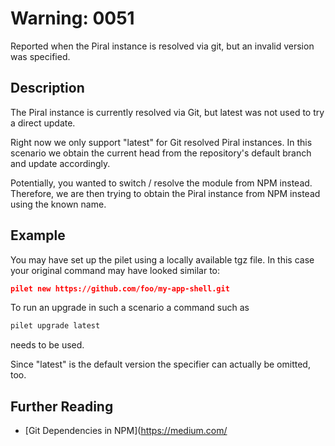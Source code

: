 # Warning: 0051

Reported when the Piral instance is resolved via git, but an invalid version was specified.

## Description

The Piral instance is currently resolved via Git, but latest was not used to try a direct update.

Right now we only support "latest" for Git resolved Piral instances. In this scenario we obtain the
current head from the repository's default branch and update accordingly.

Potentially, you wanted to switch / resolve the module from NPM instead. Therefore, we are then trying to
obtain the Piral instance from NPM instead using the known name.

## Example

You may have set up the pilet using a locally available tgz file. In this case your original command may
have looked similar to:

```json
pilet new https://github.com/foo/my-app-shell.git
```

To run an upgrade in such a scenario a command such as

```sh
pilet upgrade latest
```

needs to be used.

Since "latest" is the default version the specifier can actually be omitted, too.

## Further Reading

- [Git Dependencies in NPM](https://medium.com/
